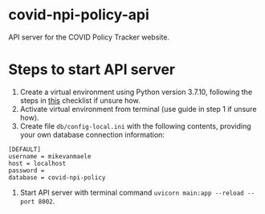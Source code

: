 # covid-npi-policy-api
API server for the COVID Policy Tracker website.
# Steps to start API server
1. Create a virtual environment using Python version 3.7.10, following the steps in [this](https://github.com/talus-analytics-bus/talus-intranet-react/wiki/Setting-up-a-Python-virtual-environment) checklist if unsure how.
1. Activate virtual environment from terminal (use guide in step 1 if unsure how).
1. Create file `db/config-local.ini` with the following contents, providing your own database connection information:
```
[DEFAULT]
username = mikevanmaele
host = localhost
password = 
database = covid-npi-policy
```
1. Start API server with terminal command `uvicorn main:app --reload --port 8002`.